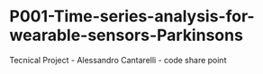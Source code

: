 # P001-Time-series-analysis-for-wearable-sensors-Parkinsons
Tecnical Project - Alessandro Cantarelli - code share point
